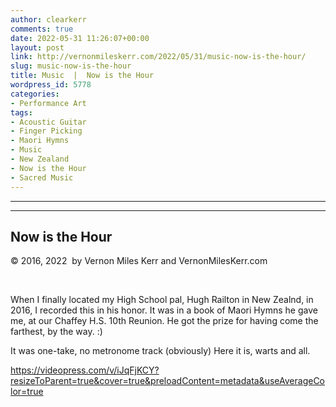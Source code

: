 ```yaml
---
author: clearkerr
comments: true
date: 2022-05-31 11:26:07+00:00
layout: post
link: http://vernonmileskerr.com/2022/05/31/music-now-is-the-hour/
slug: music-now-is-the-hour
title: Music  |  Now is the Hour
wordpress_id: 5778
categories:
- Performance Art
tags:
- Acoustic Guitar
- Finger Picking
- Maori Hymns
- Music
- New Zealand
- Now is the Hour
- Sacred Music
---
```


* * *

* * *




## Now is the Hour




© 2016, 2022  by Vernon Miles Kerr and VernonMilesKerr.com




 






When I finally located my High School pal, Hugh Railton in New Zealnd, in 2016, I recorded this in his honor.  It was in  a book of Maori Hymns  he gave me, at our Chaffey H.S. 10th Reunion. He got the prize for having come the farthest, by the way.  :)







It was one-take, no metronome track (obviously) Here it is, warts and all.








https://videopress.com/v/iJqFjKCY?resizeToParent=true&cover=true&preloadContent=metadata&useAverageColor=true




